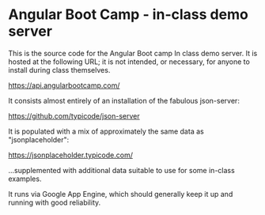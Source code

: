 # Angular Boot Camp - in-class demo server

This is the source code for the Angular Boot camp In class demo server. It is
hosted at the following URL; it is not intended, or necessary, for anyone to
install during class themselves.

https://api.angularbootcamp.com/

It consists almost entirely of an installation of the fabulous json-server:

https://github.com/typicode/json-server

It is populated with a mix of approximately the same data as "jsonplaceholder":

https://jsonplaceholder.typicode.com/

...supplemented with additional data suitable to use for some in-class examples.

It runs via Google App Engine, which should generally keep it up and running
with good reliability.
